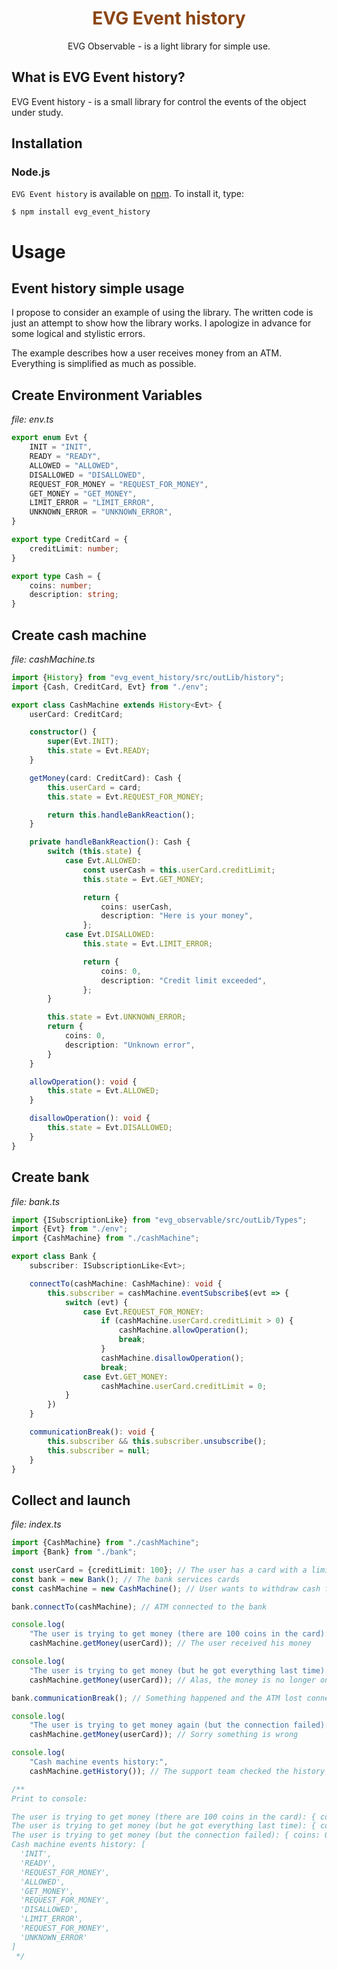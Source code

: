 <h1 align=center style="color: saddlebrown">
EVG Event history
</h1>
<p align=center>
EVG Observable - is a light library for simple use.
</p>

## What is EVG Event history?

EVG Event history - is a small library for control the events of the object under study.

## Installation

### Node.js

`EVG Event history` is available on [npm](http://npmjs.org). To install it, type:

    $ npm install evg_event_history

# Usage

## Event history simple usage

I propose to consider an example of using the library.
The written code is just an attempt to show how the library works.
I apologize in advance for some logical and stylistic errors.

The example describes how a user receives money from an ATM.
Everything is simplified as much as possible.

## Create Environment Variables

_file: env.ts_

```ts
export enum Evt {
    INIT = "INIT",
    READY = "READY",
    ALLOWED = "ALLOWED",
    DISALLOWED = "DISALLOWED",
    REQUEST_FOR_MONEY = "REQUEST_FOR_MONEY",
    GET_MONEY = "GET_MONEY",
    LIMIT_ERROR = "LIMIT_ERROR",
    UNKNOWN_ERROR = "UNKNOWN_ERROR",
}

export type CreditCard = {
    creditLimit: number;
}

export type Cash = {
    coins: number;
    description: string;
}
```

## Create cash machine

_file: cashMachine.ts_

```ts
import {History} from "evg_event_history/src/outLib/history";
import {Cash, CreditCard, Evt} from "./env";

export class CashMachine extends History<Evt> {
    userCard: CreditCard;

    constructor() {
        super(Evt.INIT);
        this.state = Evt.READY;
    }

    getMoney(card: CreditCard): Cash {
        this.userCard = card;
        this.state = Evt.REQUEST_FOR_MONEY;

        return this.handleBankReaction();
    }

    private handleBankReaction(): Cash {
        switch (this.state) {
            case Evt.ALLOWED:
                const userCash = this.userCard.creditLimit;
                this.state = Evt.GET_MONEY;

                return {
                    coins: userCash,
                    description: "Here is your money",
                };
            case Evt.DISALLOWED:
                this.state = Evt.LIMIT_ERROR;

                return {
                    coins: 0,
                    description: "Credit limit exceeded",
                };
        }

        this.state = Evt.UNKNOWN_ERROR;
        return {
            coins: 0,
            description: "Unknown error",
        }
    }

    allowOperation(): void {
        this.state = Evt.ALLOWED;
    }

    disallowOperation(): void {
        this.state = Evt.DISALLOWED;
    }
}
```

## Create bank

_file: bank.ts_

```ts
import {ISubscriptionLike} from "evg_observable/src/outLib/Types";
import {Evt} from "./env";
import {CashMachine} from "./cashMachine";

export class Bank {
    subscriber: ISubscriptionLike<Evt>;

    connectTo(cashMachine: CashMachine): void {
        this.subscriber = cashMachine.eventSubscribe$(evt => {
            switch (evt) {
                case Evt.REQUEST_FOR_MONEY:
                    if (cashMachine.userCard.creditLimit > 0) {
                        cashMachine.allowOperation();
                        break;
                    }
                    cashMachine.disallowOperation();
                    break;
                case Evt.GET_MONEY:
                    cashMachine.userCard.creditLimit = 0;
            }
        })
    }

    communicationBreak(): void {
        this.subscriber && this.subscriber.unsubscribe();
        this.subscriber = null;
    }
}
```

## Collect and launch
_file: index.ts_
```ts
import {CashMachine} from "./cashMachine";
import {Bank} from "./bank";

const userCard = {creditLimit: 100}; // The user has a card with a limit of 100 coins
const bank = new Bank(); // The bank services cards
const cashMachine = new CashMachine(); // User wants to withdraw cash from this ATM

bank.connectTo(cashMachine); // ATM connected to the bank

console.log(
    "The user is trying to get money (there are 100 coins in the card):",
    cashMachine.getMoney(userCard)); // The user received his money

console.log(
    "The user is trying to get money (but he got everything last time):",
    cashMachine.getMoney(userCard)); // Alas, the money is no longer on the card

bank.communicationBreak(); // Something happened and the ATM lost connection

console.log(
    "The user is trying to get money again (but the connection failed):",
    cashMachine.getMoney(userCard)); // Sorry something is wrong

console.log(
    "Cash machine events history:",
    cashMachine.getHistory()); // The support team checked the history of ATM events

/**
Print to console:

The user is trying to get money (there are 100 coins in the card): { coins: 100, description: 'Here is your money' }
The user is trying to get money (but he got everything last time): { coins: 0, description: 'Credit limit exceeded' }
The user is trying to get money (but the connection failed): { coins: 0, description: 'Unknown error' }
Cash machine events history: [
  'INIT',
  'READY',
  'REQUEST_FOR_MONEY',
  'ALLOWED',
  'GET_MONEY',
  'REQUEST_FOR_MONEY',
  'DISALLOWED',
  'LIMIT_ERROR',
  'REQUEST_FOR_MONEY',
  'UNKNOWN_ERROR'
]
 */
```